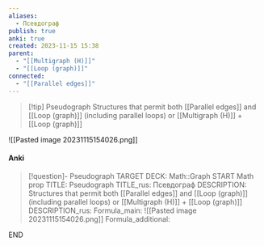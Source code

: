 ```yaml
---
aliases:
  - Псевдограф
publish: true
anki: true
created: 2023-11-15 15:38
parent:
  - "[[Multigraph (H)]]"
  - "[[Loop (graph)]]"
connected:
  - "[[Parallel edges]]"
---
```


> [!tip] Pseudograph
Structures that permit both [[Parallel edges]]  and [[Loop (graph)]]  (including parallel loops)
or [[Multigraph (H)]] + [[Loop (graph)]]

![[Pasted image 20231115154026.png]]


#### Anki
> [!question]- Pseudograph
TARGET DECK: Math::Graph
START
Math prop
TITLE: Pseudograph
TITLE_rus: Псевдограф
DESCRIPTION: Structures that permit both [[Parallel edges]]  and [[Loop (graph)]]  (including parallel loops)
or [[Multigraph (H)]] + [[Loop (graph)]]
DESCRIPTION_rus: 
Formula_main: ![[Pasted image 20231115154026.png]]
Formula_additional:
<!--ID: 1705600203513-->
END










